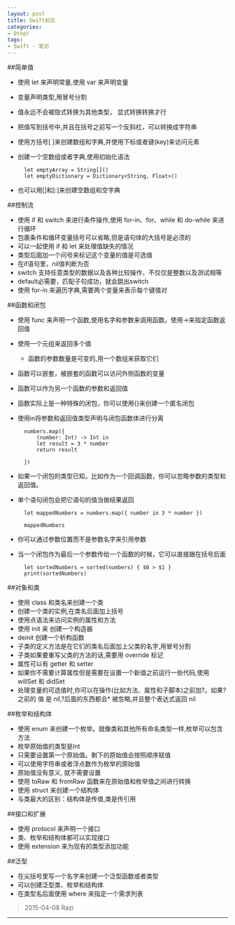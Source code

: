 ```yaml
---
layout: post
title: Swift初见
categories:
- Other
tags:
- Swift - 笔记
---
```


##简单值
* 使用 let 来声明常量,使用 var 来声明变量
* 变量声明类型,用冒号分割
* 值永远不会被隐式转换为其他类型， 显式转换转换才行
* 把值写到括号中,并且在括号之前写一个反斜杠，可以转换成字符串
* 使用方括号[ ]来创建数组和字典,并使用下标或者键(key)来访问元素
* 创建一个空数组或者字典,使用初始化语法

		let emptyArray = String[]()		
		let emptyDictionary = Dictionary<String, Float>()

* 也可以用[]和[:]来创建空数组和空字典

##控制流
* 使用 if 和 switch 来进行条件操作,使用 for-in、for、while 和 do-while 来进行循环
* 包裹条件和循环变量括号可以省略,但是语句体的大括号是必须的
* 可以一起使用 if 和 let 来处理值缺失的情况
* 类型后面加一个问号来标记这个变量的值是可选值
* 在if语句里，nil值判断为否
* switch 支持任意类型的数据以及各种比较操作，不仅仅是整数以及测试相等
* default必需要，匹配子句成功，就会跳出switch
* 使用 for-in 来遍历字典,需要两个变量来表示每个键值对

##函数和闭包
* 使用 func 来声明一个函数,使用名字和参数来调用函数。使用->来指定函数返回值
* 使用一个元组来返回多个值
	* 函数的参数数量是可变的,用一个数组来获取它们
* 函数可以嵌套，被嵌套的函数可以访问外侧函数的变量
* 函数可以作为另一个函数的参数和返回值
* 函数实际上是一种特殊的闭包，你可以使用{}来创建一个匿名闭包
* 使用in将参数和返回值类型声明与闭包函数体进行分离
		
		numbers.map({
    		(number: Int) -> Int in
    		let result = 3 * number
    		return result
		
		})
* 如果一个闭包的类型已知，比如作为一个回调函数，你可以忽略参数的类型和返回值。
* 单个语句闭包会把它语句的值当做结果返回

		let mappedNumbers = numbers.map({ number in 3 * number })
		
		mappedNumbers
* 你可以通过参数位置而不是参数名字来引用参数
* 当一个闭包作为最后一个参数传给一个函数的时候，它可以直接跟在括号后面

		let sortedNumbers = sorted(numbers) { $0 > $1 }
		print(sortedNumbers)

##对象和类
* 使用 class 和类名来创建一个类
* 创建一个类的实例,在类名后面加上括号
* 使用点语法来访问实例的属性和方法
* 使用 init 来 创建一个构造器
* deinit 创建一个析构函数
* 子类的定义方法是在它们的类名后面加上父类的名字,用冒号分割
* 子类如果要重写父类的方法的话,需要用 override 标记
* 属性可以有 getter 和 setter
* 如果你不需要计算属性但是需要在设置一个新值之前运行一些代码,使用 willSet 和 didSet
* 处理变量的可选值时,你可以在操作(比如方法、属性和子脚本)之前加?。如果?之前的 值 是 nil,?后面的东西都会* 被忽略,并且整个表达式返回 nil

##枚举和结构体
* 使用 enum 来创建一个枚举。就像类和其他所有命名类型一样,枚举可以包含方法
* 枚举原始值的类型是Int
* 只需要设置第一个原始值。剩下的原始值会按照顺序赋值
* 可以使用字符串或者浮点数作为枚举的原始值
* 原始值没有意义, 就不需要设置
* 使用 toRaw 和 fromRaw 函数来在原始值和枚举值之间进行转换
* 使用 struct 来创建一个结构体
* 与类最大的区别：结构体是传值,类是传引用

##接口和扩展
* 使用 protocol 来声明一个接口
* 类、枚举和结构体都可以实现接口
* 使用 extension 来为现有的类型添加功能

##泛型
* 在尖括号里写一个名字来创建一个泛型函数或者类型
* 可以创建泛型类、枚举和结构体
* 在类型名后面使用 where 来指定一个需求列表

> 2015-04-08 Razi


----